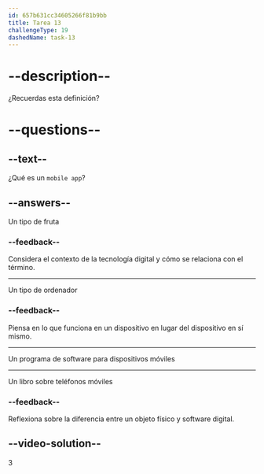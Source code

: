 ```yaml
---
id: 657b631cc34605266f81b9bb
title: Tarea 13
challengeType: 19
dashedName: task-13
---
```


# --description--

¿Recuerdas esta definición?

# --questions--

## --text--

¿Qué es un `mobile app`?

## --answers--

Un tipo de fruta

### --feedback--

Considera el contexto de la tecnología digital y cómo se relaciona con el término.

---

Un tipo de ordenador

### --feedback--

Piensa en lo que funciona en un dispositivo en lugar del dispositivo en sí mismo.

---

Un programa de software para dispositivos móviles

---

Un libro sobre teléfonos móviles

### --feedback--

Reflexiona sobre la diferencia entre un objeto físico y software digital.

## --video-solution--

3
